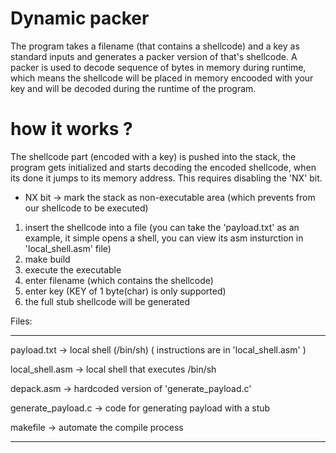 # Dynamic packer

The program takes a filename (that contains a shellcode) and a key as standard inputs 
and generates a packer version of that's shellcode.
A packer is used to decode sequence of bytes in memory during runtime, which means the shellcode will be placed in memory encooded with your key
and will be decoded during the runtime of the program. 

# how it works ?
The shellcode part (encoded with a key) is pushed into the stack, the program gets initialized and starts
decoding the encoded shellcode, when its done it jumps to its memory address.
This requires disabling the 'NX' bit.

* NX bit -> mark the stack as non-executable area (which prevents from our shellcode to be executed)

1) insert the shellcode into a file (you can take the 'payload.txt' as an example, it simple opens a shell, you can view its asm insturction in 'local_shell.asm' file)
2) make build
3) execute the executable
4) enter filename (which contains the shellcode)
5) enter key (KEY of 1 byte(char) is only supported)
6) the full stub shellcode will be generated



Files: 
*********************************
payload.txt         -> local shell (/bin/sh) ( instructions are in 'local_shell.asm' )

local_shell.asm    -> local shell that executes /bin/sh

depack.asm         -> hardcoded version of 'generate_payload.c'

generate_payload.c -> code for generating payload with a stub

makefile           -> automate the compile process
*********************************
